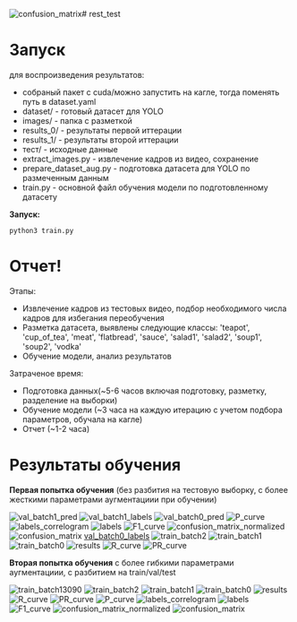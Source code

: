 ![confusion_matrix](https://github.com/user-attachments/assets/b89e631f-7085-450f-adba-aa4c210db9c0)# rest_test

# Запуск
для воспроизведения результатов:
- собраный пакет с cuda/можно запустить на кагле, тогда поменять путь в dataset.yaml
- dataset/ - готовый датасет для YOLO
- images/ - папка с разметкой
- results_0/ - результаты первой иттерации
- results_1/ - результаты второй иттерации
- тест/ - исходные данные
- extract_images.py - извлечение кадров из видео, сохранение
- prepare_dataset_aug.py - подготовка датасета для YOLO по размеченным данным
- train.py - основной файл обучения модели по подготовленному датасету

**Запуск:**

```python3 train.py```

# Отчет!


Этапы:
- Извлечение кадров из тестовых видео, подбор необходимого числа кадров для избегания переобучения
- Разметка датасета, выявлены следующие классы: 'teapot', 'cup_of_tea', 'meat', 'flatbread', 'sauce', 'salad1', 'salad2', 'soup1', 'soup2', 'vodka'
- Обучение модели, анализ результатов

Затраченое время:
- Подготовка данных(~5-6 часов включая подготовку, разметку, разделение на выборки)
- Обучение модели (~3 часа на каждую итерацию с учетом подбора параметров, обучала на кагле)
- Отчет (~1-2 часа)


# Результаты обучения

**Первая попытка обучения** (без разбития на тестовую выборку, с более жесткими параметрами аугментациии при обучении)

![val_batch1_pred](https://github.com/user-attachments/assets/d62e3d71-b0e0-4415-ace1-0b968292a27c)
![val_batch1_labels](https://github.com/user-attachments/assets/9bd08bf2-bbdf-42ed-b4f6-b642b778387b)
![val_batch0_pred](https://github.com/user-attachments/assets/e414e1b8-072b-4ee3-82b8-6906266475fd)
![P_curve](https://github.com/user-attachments/assets/1a09168c-9b83-448a-8e18-e02f176005a6)
![labels_correlogram](https://github.com/user-attachments/assets/96695142-67cb-4c16-804a-3a2455c4233c)
![labels](https://github.com/user-attachments/assets/c0b46e25-95f2-46a8-b988-2f3d6530383d)
![F1_curve](https://github.com/user-attachments/assets/e8765ec6-62f8-43c9-93f6-2cf18087c312)
![confusion_matrix_normalized](https://github.com/user-attachments/assets/1e0c8ba1-d3a6-4304-b3ca-fd72f8e2a1e9)
![confusion_matrix](https://github.com/user-attachments/assets/ef16a7ff-98d8-438a-a358-53618bc366f7)
[val_batch0_labels](https://github.com/user-attachments/assets/2c80d258-c051-4298-a27c-abac8c992ef8)
![train_batch2](https://github.com/user-attachments/assets/0aed17b8-1c39-4ca1-9bac-841492954da6)
![train_batch1](https://github.com/user-attachments/assets/11d4ca68-26cf-4307-879f-dd6bbeea55f0)
![train_batch0](https://github.com/user-attachments/assets/cc855bf6-c4a7-4c42-a076-f1a5b809df87)
![results](https://github.com/user-attachments/assets/a248731f-e059-4721-b622-59850c75d797)
![R_curve](https://github.com/user-attachments/assets/1569711f-2aa5-40de-9b54-48879f7a5707)
![PR_curve](https://github.com/user-attachments/assets/379da81c-6b29-4c5a-bdf5-ae7b002983a6)





**Вторая попытка обучения** с более гибкими параметрами аугментациии, с разбитием на train/val/test

![train_batch13090](https://github.com/user-attachments/assets/fc0043d0-5d67-4c42-b2bc-435aba01b7e2)
![train_batch2](https://github.com/user-attachments/assets/45fc36a2-5a58-4a75-ba9e-3b417a8b1d73)
![train_batch1](https://github.com/user-attachments/assets/0e345089-d94c-4305-b985-7d4e3076be3d)
![train_batch0](https://github.com/user-attachments/assets/fddcfb67-7f53-4981-9c72-c5240011cf9d)
![results](https://github.com/user-attachments/assets/01e1ef52-6bd0-4701-93bd-734c84570075)
![R_curve](https://github.com/user-attachments/assets/f524db67-d294-4d86-a949-2fe517094a16)
![PR_curve](https://github.com/user-attachments/assets/79f44b92-bc2a-44a5-a66e-cd86e2bae267)
![P_curve](https://github.com/user-attachments/assets/e122ec24-ca14-4c60-a152-a6e092a19ab0)
![labels_correlogram](https://github.com/user-attachments/assets/b5032d59-604e-4d0f-8150-cdf93f803f04)
![labels](https://github.com/user-attachments/assets/ebecd911-c108-4a59-834c-666cfa4a99f7)
![F1_curve](https://github.com/user-attachments/assets/b0b7e5d5-13e3-4387-8756-eb34041a95d4)
![confusion_matrix_normalized](https://github.com/user-attachments/assets/014f2680-801e-44a2-b7d4-c5daf9736a27)
![confusion_matrix](https://github.com/user-attachments/assets/0151ea2c-9f11-48d7-88fb-3a0f39d03b2d)



























